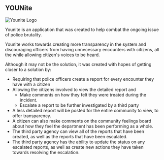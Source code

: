 ## YOUNite

![Younite Logo](/logo.svg)

Younite is an application that was created to help combat the ongoing issue of police brutality.

Younite works towards creating more transparency in the system and discouraging officers from having unnecessary encounters with citizens, all the while allowing citizen's voices to be heard.

Although it may not be the solution, it was created with hopes of getting closer to a solution by:

  - Requiring that police officers create a report for every encounter they have with a citizen
  - Allowing the citizens involved to view the detailed report and
      - Make comments on how they felt they were treated during the incident.
      - Escalate a report to be further investigated by a third party
  - A less detailed report will be posted for the entire community to view, to offer transparency.
  - A citizen can also make comments on the community feelings board about how they feel the department has been performing as a whole.
  - The third party agency can view all of the reports that have been created, as well as the reports that have been escalated.
  - The third party agency has the ability to update the status on any escalated reports, as well as create new actions they have taken towards resolving the            escalation.
